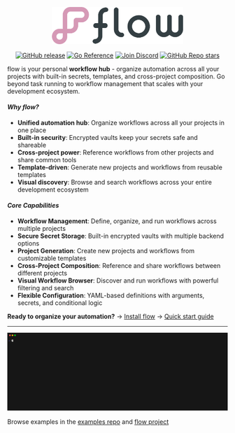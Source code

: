 <p align="center"><img src="_media/logo.png" alt="flow" width="300"/></p>

<p align="center">
  <a href="https://img.shields.io/github/v/release/flowexec/flow"><img src="https://img.shields.io/github/v/release/flowexec/flow" alt="GitHub release"></a>
  <a href="https://pkg.go.dev/github.com/flowexec/flow"><img src="https://pkg.go.dev/badge/github.com/flowexec/flow.svg" alt="Go Reference"></a>
  <a href="https://discord.gg/CtByNKNMxM"><img src="https://img.shields.io/badge/discord-join%20community-7289da?logo=discord&logoColor=white" alt="Join Discord"></a>
  <a href="https://github.com/flowexec/flow"><img alt="GitHub Repo stars" src="https://img.shields.io/github/stars/flowexec/flow"></a>
</p>

flow is your personal **workflow hub** - organize automation across all your projects with built-in secrets, templates, 
and cross-project composition. Go beyond task running to workflow management that scales with your development ecosystem.

#### _Why flow?_ <!-- {docsify-ignore} -->

- **Unified automation hub**: Organize workflows across all your projects in one place
- **Built-in security**: Encrypted vaults keep your secrets safe and shareable
- **Cross-project power**: Reference workflows from other projects and share common tools
- **Template-driven**: Generate new projects and workflows from reusable templates
- **Visual discovery**: Browse and search workflows across your entire development ecosystem

#### _Core Capabilities_ <!-- {docsify-ignore} -->

- **Workflow Management**: Define, organize, and run workflows across multiple projects
- **Secure Secret Storage**: Built-in encrypted vaults with multiple backend options
- **Project Generation**: Create new projects and workflows from customizable templates
- **Cross-Project Composition**: Reference and share workflows between different projects
- **Visual Workflow Browser**: Discover and run workflows with powerful filtering and search
- **Flexible Configuration**: YAML-based definitions with arguments, secrets, and conditional logic

**Ready to organize your automation?** → [Install flow](installation.md) → [Quick start guide](quickstart.md)

---

<p align="center"><img src="_media/demo.gif" width="1600"></p>

Browse examples in the [examples repo](https://github.com/flowexec/examples) and [flow project](https://github.com/flowexec/flow/tree/main/.execs)